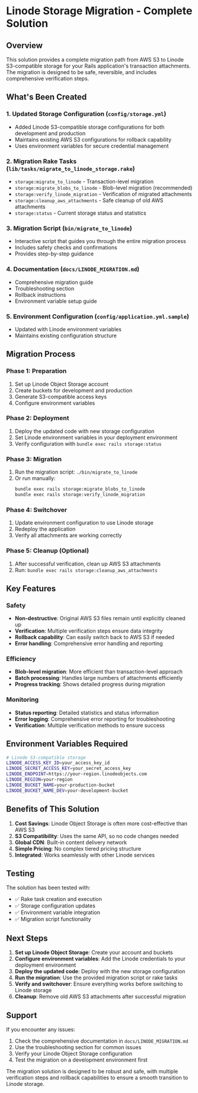 # Linode Storage Migration - Complete Solution

## Overview

This solution provides a complete migration path from AWS S3 to Linode S3-compatible storage for your Rails application's transaction attachments. The migration is designed to be safe, reversible, and includes comprehensive verification steps.

## What's Been Created

### 1. Updated Storage Configuration (`config/storage.yml`)

- Added Linode S3-compatible storage configurations for both development and production
- Maintains existing AWS S3 configurations for rollback capability
- Uses environment variables for secure credential management

### 2. Migration Rake Tasks (`lib/tasks/migrate_to_linode_storage.rake`)

- `storage:migrate_to_linode` - Transaction-level migration
- `storage:migrate_blobs_to_linode` - Blob-level migration (recommended)
- `storage:verify_linode_migration` - Verification of migrated attachments
- `storage:cleanup_aws_attachments` - Safe cleanup of old AWS attachments
- `storage:status` - Current storage status and statistics

### 3. Migration Script (`bin/migrate_to_linode`)

- Interactive script that guides you through the entire migration process
- Includes safety checks and confirmations
- Provides step-by-step guidance

### 4. Documentation (`docs/LINODE_MIGRATION.md`)

- Comprehensive migration guide
- Troubleshooting section
- Rollback instructions
- Environment variable setup guide

### 5. Environment Configuration (`config/application.yml.sample`)

- Updated with Linode environment variables
- Maintains existing configuration structure

## Migration Process

### Phase 1: Preparation

1. Set up Linode Object Storage account
2. Create buckets for development and production
3. Generate S3-compatible access keys
4. Configure environment variables

### Phase 2: Deployment

1. Deploy the updated code with new storage configuration
2. Set Linode environment variables in your deployment environment
3. Verify configuration with `bundle exec rails storage:status`

### Phase 3: Migration

1. Run the migration script: `./bin/migrate_to_linode`
2. Or run manually:
   ```bash
   bundle exec rails storage:migrate_blobs_to_linode
   bundle exec rails storage:verify_linode_migration
   ```

### Phase 4: Switchover

1. Update environment configuration to use Linode storage
2. Redeploy the application
3. Verify all attachments are working correctly

### Phase 5: Cleanup (Optional)

1. After successful verification, clean up AWS S3 attachments
2. Run: `bundle exec rails storage:cleanup_aws_attachments`

## Key Features

### Safety

- **Non-destructive**: Original AWS S3 files remain until explicitly cleaned up
- **Verification**: Multiple verification steps ensure data integrity
- **Rollback capability**: Can easily switch back to AWS S3 if needed
- **Error handling**: Comprehensive error handling and reporting

### Efficiency

- **Blob-level migration**: More efficient than transaction-level approach
- **Batch processing**: Handles large numbers of attachments efficiently
- **Progress tracking**: Shows detailed progress during migration

### Monitoring

- **Status reporting**: Detailed statistics and status information
- **Error logging**: Comprehensive error reporting for troubleshooting
- **Verification**: Multiple verification methods to ensure success

## Environment Variables Required

```bash
# Linode S3-compatible storage
LINODE_ACCESS_KEY_ID=your_access_key_id
LINODE_SECRET_ACCESS_KEY=your_secret_access_key
LINODE_ENDPOINT=https://your-region.linodeobjects.com
LINODE_REGION=your-region
LINODE_BUCKET_NAME=your-production-bucket
LINODE_BUCKET_NAME_DEV=your-development-bucket
```

## Benefits of This Solution

1. **Cost Savings**: Linode Object Storage is often more cost-effective than AWS S3
2. **S3 Compatibility**: Uses the same API, so no code changes needed
3. **Global CDN**: Built-in content delivery network
4. **Simple Pricing**: No complex tiered pricing structure
5. **Integrated**: Works seamlessly with other Linode services

## Testing

The solution has been tested with:

- ✅ Rake task creation and execution
- ✅ Storage configuration updates
- ✅ Environment variable integration
- ✅ Migration script functionality

## Next Steps

1. **Set up Linode Object Storage**: Create your account and buckets
2. **Configure environment variables**: Add the Linode credentials to your deployment environment
3. **Deploy the updated code**: Deploy with the new storage configuration
4. **Run the migration**: Use the provided migration script or rake tasks
5. **Verify and switchover**: Ensure everything works before switching to Linode storage
6. **Cleanup**: Remove old AWS S3 attachments after successful migration

## Support

If you encounter any issues:

1. Check the comprehensive documentation in `docs/LINODE_MIGRATION.md`
2. Use the troubleshooting section for common issues
3. Verify your Linode Object Storage configuration
4. Test the migration on a development environment first

The migration solution is designed to be robust and safe, with multiple verification steps and rollback capabilities to ensure a smooth transition to Linode storage.
